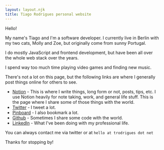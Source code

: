 ```yaml
---
layout: layout.njk
title: Tiago Rodrigues personal website
---
```


Hello!

My name's Tiago and I'm a software developer. I currently live in Berlin with my two cats, Molly and Zoe, but originally come from sunny Portugal.

I do mostly JavaScript and frontend development, but have been all over the whole web stack over the years.

I spend way too much time playing video games and finding new music.

There's not a lot on this page, but the following links are where I generally post things online for others to see.

* [Notion](https://www.notion.so/Tiago-s-shared-documents-09818212546c47948a19fad821680b29) - This is where I write things, long form or not, posts, tips, etc. I use Notion heavily for note taking, work, and general life stuff. This is the page where I share some of those things with the world.
* [Twitter](https://twitter.com/trodrigues) - I tweet a lot.
* [Pinboard](https://pinboard.in/u:trodrigues) - I also bookmark a lot.
* [Github](https://github.com/trodrigues) - Sometimes I share some code with the world.
* [LinkedIn](https://www.linkedin.com/in/tmcrodrigues/) - What I've been doing with my professional life.

You can always contact me via twitter or at `hello at trodrigues dot net`

Thanks for stopping by!
